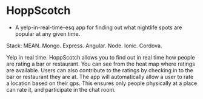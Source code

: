 # HoppScotch

- A yelp-in-real-time-esq app for finding out what nightlife spots are popular at
any given time.

Stack: MEAN. Mongo. Express. Angular. Node. Ionic. Cordova.

Yelp in real time. HoppScotch allows you to find out in real time how people are rating a bar or restaurant. You can see from the heat map where ratings are available. Users can also contribute to the ratings by checking in to the bar or restaurant they are at. The app will automatically allow a user to rate a location based on their gps. This ensures only people physically at a place can rate it, and participate in the chat room.
